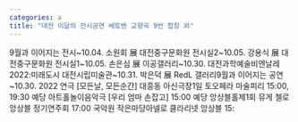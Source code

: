 ```yaml
---
categories: a
title: "대전 이달의 전시공연 베토벤 교향곡 9번 합창 외"
---
```

9월과 이어지는 전시~10.04. 소원회 展 대전중구문화원 전시실2~10.05. 강용식 展 대전중구문화원 전시실1~10.05. 손은심 展 이공갤러리~10.30. 대전과학예술비엔날레 2022:미래도시 대전시립미술관~10.31. 박은덕 展 RedL 갤러리9월과 이어지는 공연~10.30. 2022 연극 [모든날, 모든순간] 대흥동 아신극장1일 토오페라 마술피리 15:00, 19:30 예당 아트홀놀이음악극 [우리 엄마 손잡고] 15:00 예당 앙상블홀제1회 뮤게 첼로 앙상블 정기연주회 17:00 국악원 작은마당아넬로 클라리넷 앙상블 15: